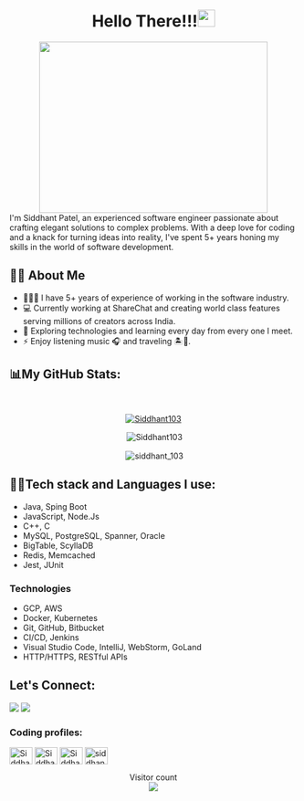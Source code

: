 <h1 align="center"> Hello There!!!<img src="https://raw.githubusercontent.com/MartinHeinz/MartinHeinz/master/wave.gif" width="30px"></h1> 

<div align="center"><img src="https://images.squarespace-cdn.com/content/v1/5769fc401b631bab1addb2ab/1541580611624-TE64QGKRJG8SWAIUS7NS/ke17ZwdGBToddI8pDm48kPoswlzjSVMM-SxOp7CV59BZw-zPPgdn4jUwVcJE1ZvWQUxwkmyExglNqGp0IvTJZamWLI2zvYWH8K3-s_4yszcp2ryTI0HqTOaaUohrI8PI6FXy8c9PWtBlqAVlUS5izpdcIXDZqDYvprRqZ29Pw0o/coding-freak.gif" width="400" height="300"/></div>
I'm Siddhant Patel, an experienced software engineer passionate about crafting elegant solutions to complex problems. With a deep love for coding and a knack for turning ideas into reality, I've spent 5+ years honing my skills in the world of software development.
<br/>

## 🙋🏻 About Me
- 👨🏼‍💻 I have 5+ years of experience of working in the software industry.
- 💻 Currently working at ShareChat and creating world class features serving millions of creators across India.
- 🔎 Exploring technologies and learning every day from every one I meet.
- ⚡  Enjoy listening music 🎧 and traveling 🏝️🗻.

## 📊My GitHub Stats:
<br/>
<p align="center"><a href="https://github.com/Siddhant103/github-readme-stats"> <img align="center" src="https://github-readme-streak-stats.herokuapp.com/?user=Siddhant103&" alt="Siddhant103" /></a></p>
<p align="center">&nbsp;<img align="center" src="https://github-readme-stats.vercel.app/api?username=Siddhant103&show_icons=true&locale=en" alt="Siddhant103"/></p>
<p align="center">&nbsp;<img align="center" src="https://leetcard.jacoblin.cool/siddhant_103?theme=light,unicorn" alt="siddhant_103"/></p>

## 👨‍💻Tech stack and Languages I use:
- Java, Sping Boot
- JavaScript, Node.Js
- C++, C
- MySQL, PostgreSQL, Spanner, Oracle
- BigTable, ScyllaDB
- Redis, Memcached
- Jest, JUnit

### Technologies
- GCP, AWS
- Docker, Kubernetes
- Git, GitHub, Bitbucket
- CI/CD, Jenkins
- Visual Studio Code, IntelliJ, WebStorm, GoLand
- HTTP/HTTPS, RESTful APIs


## Let's Connect:
<p align="left">
<a href = "https://www.linkedin.com/in/siddhant-patel-1003/"><img src="https://img.icons8.com/fluent/48/000000/linkedin.png"/></a>
<a href = "https://www.instagram.com/siddhant_103/"><img src="https://img.icons8.com/fluent/48/000000/instagram-new.png"/></a>

### Coding profiles:
<p align="left">
<a href="https://leetcode.com/siddhant_103/" target="blank"><img align="center" src="https://raw.githubusercontent.com/rahuldkjain/github-profile-readme-generator/master/src/images/icons/Social/leet-code.svg" alt="Siddhant103" height="30" width="40" /></a>
<a href="https://auth.geeksforgeeks.org/user/siddhant%20patel" target="blank"><img align="center" src="https://raw.githubusercontent.com/rahuldkjain/github-profile-readme-generator/master/src/images/icons/Social/geeks-for-geeks.svg" alt="Siddhant103" height="30" width="40" /></a>
<a href="https://www.hackerrank.com/Siddhant_103" target="blank"><img align="center" src="https://raw.githubusercontent.com/rahuldkjain/github-profile-readme-generator/master/src/images/icons/Social/hackerrank.svg" alt="Siddhant_103" height="30" width="40" /></a>
<a href="https://www.hackerearth.com/@siddhantpatel103" target="blank"><img align="center" src="https://raw.githubusercontent.com/rahuldkjain/github-profile-readme-generator/master/src/images/icons/Social/hackerearth.svg" alt="siddhantpatel103" height="30" width="40" /></a>

<p align="center"> 
  Visitor count<br>
  <img src="https://profile-counter.glitch.me/Siddhant103/count.svg" />
</p>

